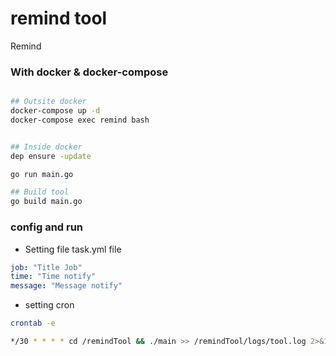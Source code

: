 # remind tool
Remind

### With docker & docker-compose

```sh

## Outsite docker
docker-compose up -d
docker-compose exec remind bash


## Inside docker
dep ensure -update

go run main.go

## Build tool
go build main.go
```

### config and run

- Setting file task.yml file
```yml
job: "Title Job"
time: "Time notify"
message: "Message notify"
```

- setting cron
```sh
crontab -e

*/30 * * * * cd /remindTool && ./main >> /remindTool/logs/tool.log 2>&1
```

